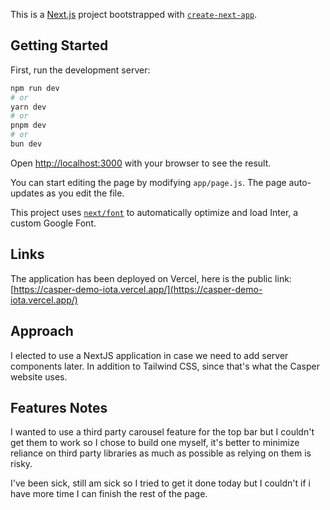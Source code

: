This is a [Next.js](https://nextjs.org/) project bootstrapped with [`create-next-app`](https://github.com/vercel/next.js/tree/canary/packages/create-next-app).

## Getting Started

First, run the development server:

```bash
npm run dev
# or
yarn dev
# or
pnpm dev
# or
bun dev
```

Open [http://localhost:3000](http://localhost:3000) with your browser to see the result.

You can start editing the page by modifying `app/page.js`. The page auto-updates as you edit the file.

This project uses [`next/font`](https://nextjs.org/docs/basic-features/font-optimization) to automatically optimize and load Inter, a custom Google Font.

## Links

The application has been deployed on Vercel, here is the public link: [https://casper-demo-iota.vercel.app/](https://casper-demo-iota.vercel.app/)

## Approach

I elected to use a NextJS application in case we need to add server components later. In addition to Tailwind CSS, since that's what the Casper website uses.

## Features Notes

I wanted to use a third party carousel feature for the top bar but I couldn't get them to work so I chose to build one myself, it's better to minimize reliance on third party libraries as much as possible as relying on them is risky.

I've been sick, still am sick so I tried to get it done today but I couldn't if i have more time I can finish the rest of the page.
